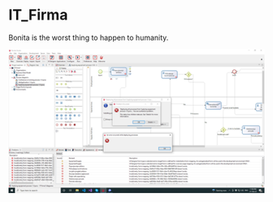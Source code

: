 # IT_Firma
Bonita is the worst thing to happen to humanity.

![bonitulja](https://github.com/mas-projekti/IT_Firma/blob/master/Screenshot%202022-02-21%2023.56.23.png)
